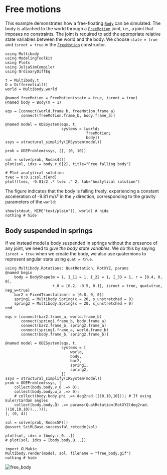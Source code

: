 # Free motions
This example demonstrates how a free-floating [`Body`](@ref) can be simulated. The body is attached to the world through a [`FreeMotion`](@ref) joint, i.e., a joint that imposes no constraints. The joint is required to add the appropriate relative state variables between the world and the body. We choose `state = true` and `isroot = true` in the [`FreeMotion`](@ref) constructor.

```@example FREE_MOTION
using Multibody
using ModelingToolkit
using Plots
using JuliaSimCompiler
using OrdinaryDiffEq

t = Multibody.t
D = Differential(t)
world = Multibody.world

@named freeMotion = FreeMotion(state = true, isroot = true)
@named body = Body(m = 1)

eqs = [connect(world.frame_b, freeMotion.frame_a)
       connect(freeMotion.frame_b, body.frame_a)]

@named model = ODESystem(eqs, t,
                         systems = [world;
                                    freeMotion;
                                    body])
ssys = structural_simplify(IRSystem(model))

prob = ODEProblem(ssys, [], (0, 10))

sol = solve(prob, Rodas4())
plot(sol, idxs = body.r_0[2], title="Free falling body")

# Plot analytical solution
tvec = 0:0.1:sol.t[end]
plot!(tvec, -9.81/2 .* tvec .^ 2, lab="Analytical solution")
```

The figure indicates that the body is falling freely, experiencing a constant acceleration of -9.81 m/s² in the ``y`` direction, corresponding to the gravity parameters of the `world`:
```@example FREE_MOTION
show(stdout, MIME"text/plain"(), world) # hide
nothing # hide
```


## Body suspended in springs
If we instead model a body suspended in springs without the presence of any joint, we need to _give the body state variables_. We do this by saying `isroot = true` when we create the body, we also use quaternions to represent angular state using `quat = true`.

```@example FREE_MOTION
using Multibody.Rotations: QuatRotation, RotXYZ, params
@named begin
    body = BodyShape(m = 1, I_11 = 1, I_22 = 1, I_33 = 1, r = [0.4, 0, 0],
                     r_0 = [0.2, -0.5, 0.1], isroot = true, quat=true, neg_w=true)
    bar2 = FixedTranslation(r = [0.8, 0, 0])
    spring1 = Multibody.Spring(c = 20, s_unstretched = 0)
    spring2 = Multibody.Spring(c = 20, s_unstretched = 0)
end

eqs = [connect(bar2.frame_a, world.frame_b)
       connect(spring1.frame_b, body.frame_a)
       connect(bar2.frame_b, spring2.frame_a)
       connect(spring1.frame_a, world.frame_b)
       connect(body.frame_b, spring2.frame_b)]

@named model = ODESystem(eqs, t,
                         systems = [
                             world,
                             body,
                             bar2,
                             spring1,
                             spring2,
                         ])
ssys = structural_simplify(IRSystem(model))
prob = ODEProblem(ssys, [
    collect(body.body.v_0 .=> 0);
    collect(body.body.w_a .=> 0);
    # collect(body.body.phi .=> deg2rad.([10,10,10])); # If using Euler/Cardan angles
    collect(body.body.Q̂) .=> params(QuatRotation(RotXYZ(deg2rad.((10,10,10))...)));
], (0, 4))

sol = solve(prob, Rodas5P())
@assert SciMLBase.successful_retcode(sol)

plot(sol, idxs = [body.r_0...])
# plot(sol, idxs = [body.body.Q...])

```

```@example FREE_MOTION
import GLMakie
Multibody.render(model, sol, filename = "free_body.gif")
nothing # hide
```
![free_body](free_body.gif)